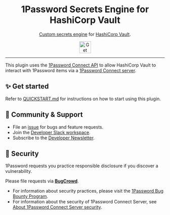 <img alt="" role="img" src="https://github.com/1Password/connect/assets/46452606/0f7cf2a8-a290-41fc-b78d-3dfb1017f9be"/>

<div align="center">
  <h1>1Password Secrets Engine for HashiCorp Vault</h1>
  <p><a href="https://developer.hashicorp.com/vault/tutorials/custom-secrets-engine">Custom secrets engine</a> for <a href="https://www.github.com/hashicorp/vault" >HashiCorp Vault</a>.</p>
  <a href="#-get-started">
    <img alt="Get started" src="https://user-images.githubusercontent.com/45081667/226940040-16d3684b-60f4-4d95-adb2-5757a8f1bc15.png" height="37"/>
  </a>
</div>

---

This plugin uses the [1Password Connect API](https://developer.1password.com/docs/connect/connect-api-reference/) to allow HashiCorp Vault to interact with 1Password items via a [1Password Connect server](https://developer.1password.com/docs/connect).

## ✨ Get started

Refer to [QUICKSTART.md](/QUICKSTART.md) for instructions on how to start using this plugin.

## 💙 Community & Support

- File an [issue](https://github.com/1Password/vault-plugin-secrets-onepassword/issues) for bugs and feature requests.
- Join the [Developer Slack workspace](https://join.slack.com/t/1password-devs/shared_invite/zt-1halo11ps-6o9pEv96xZ3LtX_VE0fJQA).
- Subscribe to the [Developer Newsletter](https://1password.com/dev-subscribe/).

## 🔐 Security

1Password requests you practice responsible disclosure if you discover a vulnerability.

Please file requests via [**BugCrowd**](https://bugcrowd.com/agilebits).

- For information about security practices, please visit the [1Password Bug Bounty Program](https://bugcrowd.com/agilebits).
- For information about the security of 1Password Connect Server, see [About 1Password Connect Server security](https://developer.1password.com/docs/connect/connect-security/).
